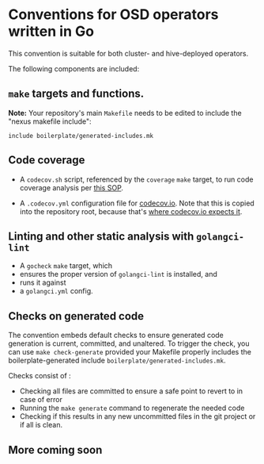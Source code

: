 # Conventions for OSD operators written in Go

This convention is suitable for both cluster- and hive-deployed operators.

The following components are included:

## `make` targets and functions.
**Note:** Your repository's main `Makefile` needs to be edited to include the
"nexus makefile include":

```
include boilerplate/generated-includes.mk
```

## Code coverage
- A `codecov.sh` script, referenced by the `coverage` `make` target, to
run code coverage analysis per [this SOP](https://github.com/openshift/ops-sop/blob/ff297220d1a6ac5d3199d242a1b55f0d4c433b87/services/codecov.md).

- A `.codecov.yml` configuration file for
  [codecov.io](https://docs.codecov.io/docs/codecov-yaml). Note that
  this is copied into the repository root, because that's
  [where codecov.io expects it](https://docs.codecov.io/docs/codecov-yaml#can-i-name-the-file-codecovyml).

## Linting and other static analysis with `golangci-lint`

- A `gocheck` `make` target, which
- ensures the proper version of `golangci-lint` is installed, and
- runs it against
- a `golangci.yml` config.

## Checks on generated code

The convention embeds default checks to ensure generated code generation is current, committed, and unaltered.
To trigger the check, you can use `make check-generate` provided your Makefile properly includes the boilerplate-generated include `boilerplate/generated-includes.mk`.

Checks consist of : 
* Checking all files are committed to ensure a safe point to revert to in case of error
* Running the `make generate` command to regenerate the needed code
* Checking if this results in any new uncommitted files in the git project or if all is clean.

## More coming soon
